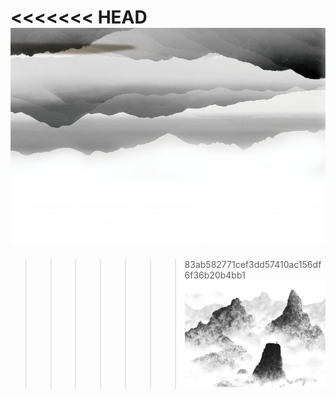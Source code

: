 <<<<<<< HEAD
![valley landscape](valley.jpg)
=======
<!-- <div align="center">
	<h1>
		😀 Greetings 🍏
		<img align="center" src="https://visitor-badge.glitch.me/badge?page_id=curiuosci.curiousci&left_color=blue&right_color=green">
		<img align="center" src="https://img.shields.io/badge/windows-blue.svg?style=flat&logo=windows">
		<img align="center" src="https://img.shields.io/badge/markdown-green.svg?style=flat&logo=markdown">
		<a href="https://github.com/CuriousCI?tab=followershttps://github.com/CuriousCI?tab=followers">
			<img align="center" src="https://img.shields.io/github/followers/CuriousCI.svg?style=social&label=follow&maxAge=2592000">
		</a>
	</h1>
</div>

<div align="center" >
  <img align="center" src="https://github-profile-trophy.vercel.app/?username=curiousci&column=7&no-bg=true&no-frame=true&theme=gruvbox" />
</div>

<br>

<div align="center">
	<img src="https://github-readme-stats.vercel.app/api/top-langs/?username=curiousci&hide_title=1&langs_count=10&card_width=270&layout=compact&hide_border=true&theme=gruvbox&bg_color=ffffff00&count_private=true"/>
	<img align="top" src="https://github-readme-streak-stats.herokuapp.com/?user=CuriousCI&hide_border=true&background=none&theme=gruvbox_duo&count_private=true">
</div>
</div> -->

>>>>>>> 83ab582771cef3dd57410ac156df6f36b20b4bb1
![vagabond manga landscape](landscape.jpg)

